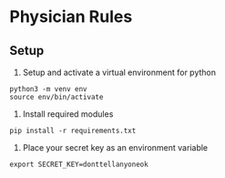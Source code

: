 # Physician Rules
## Setup
1. Setup and activate a virtual environment for python
```
python3 -m venv env
source env/bin/activate
```
1. Install required modules
```
pip install -r requirements.txt
```
1. Place your secret key as an environment variable
```
export SECRET_KEY=donttellanyoneok
```

